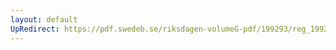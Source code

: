```yaml
---
layout: default
UpRedirect: https://pdf.swedeb.se/riksdagen-volumeG-pdf/199293/reg_199293/reg_199293_0450.pdf
---
```

